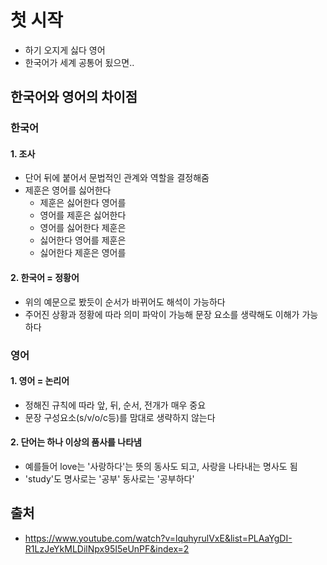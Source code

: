 # 첫 시작

- 하기 오지게 싫다 영어
- 한국어가 세계 공통어 됬으면..



## 한국어와 영어의 차이점

### 한국어

#### 1. 조사

- 단어 뒤에 붙어서 문법적인 관계와 역할을 결정해줌
- 제훈은 영어를 싫어한다
  - 제훈은 싫어한다 영어를
  - 영어를 제훈은 싫어한다
  - 영어를 싫어한다 제훈은
  - 싫어한다 영어를 제훈은
  - 싫어한다 제훈은 영어를

#### 2. 한국어 = 정황어

- 위의 예문으로 봤듯이 순서가 바뀌어도 해석이 가능하다
- 주어진 상황과 정황에 따라 의미 파악이 가능해 문장 요소를 생략해도 이해가 가능하다



### 영어

#### 1. 영어 = 논리어

- 정해진 규칙에 따라 앞, 뒤, 순서, 전개가 매우 중요
- 문장 구성요소(s/v/o/c등)를 맘대로 생략하지 않는다

#### 2. 단어는 하나 이상의 품사를 나타냄

- 예를들어 love는 '사랑하다'는 뜻의 동사도 되고, 사랑을 나타내는 명사도 됨
- 'study'도 명사로는 '공부' 동사로는 '공부하다'





## 출처

- https://www.youtube.com/watch?v=lquhyrulVxE&list=PLAaYgDI-R1LzJeYkMLDilNpx95I5eUnPF&index=2